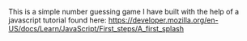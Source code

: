 This is a simple number guessing game I have built with the help of a javascript tutorial found here: https://developer.mozilla.org/en-US/docs/Learn/JavaScript/First_steps/A_first_splash
